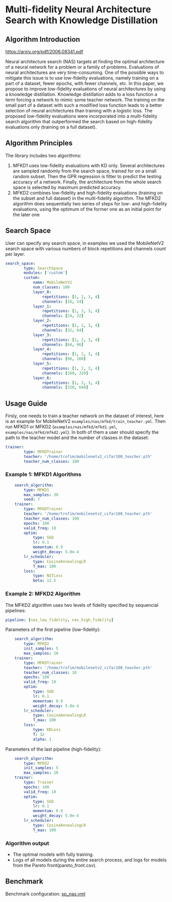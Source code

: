 # Multi-fidelity Neural Architecture Search with Knowledge Distillation

## Algorithm Introduction

https://arxiv.org/pdf/2006.08341.pdf

Neural architecture search (NAS) targets at finding the optimal architecture of a neural network for a problem or a family of problems. Evaluations of neural architectures are very time-consuming. One of the possible ways to mitigate this issue is to use low-fidelity evaluations, namely training on a part of a dataset, fewer epochs, with fewer channels, etc. In this paper, we propose to improve low-fidelity
evaluations of neural architectures by using a knowledge distillation. Knowledge distillation adds to a loss function a term forcing a network to mimic some teacher network. The training on the small part of a dataset with such a modified loss function leads to a better selection of neural architectures
than training with a logistic loss. The proposed low-fidelity evaluations were incorporated into a multi-fidelity search algorithm that outperformed the search
based on high-fidelity evaluations only (training on a full dataset).

## Algorithm Principles

The library includes two algorithms:

1) MFKD1 uses low-fidelity evaluations with KD only. Several architectures are sampled randomly from the search space, trained for on a small random subset. Then the GPR regression is fitter to predict the testing accuracy of a network. Finally, the architecture from the whole search space is selected by maximum predicted accuracy.
2) MFKD2 combines low-fidelity and high-fidelity evaluations (training on the subset and full dataset) in the multi-fidelity algorithm. The MFKD2 algorithm
does sequentially two series of steps for low- and high-fidelity evaluations, using the optimum of the former one as an initial point for the later one 

## Search Space 
User can specify any search space, in examples we used the MobileNetV2 search space with various numbers of block repetitions and channels count per layer.

```yaml
search_space:
        type: SearchSpace
        modules: ['custom']
        custom:
            name: MobileNetV2
            num_classes: 100
            layer_0:
                repetitions: [1, 2, 3, 4]
                channels: [16, 24]
            layer_1:
                repetitions: [1, 2, 3, 4]
                channels: [24, 32]
            layer_2:
                repetitions: [1, 2, 3, 4]
                channels: [32, 64]
            layer_3:
                repetitions: [1, 2, 3, 4]
                channels: [64, 96]
            layer_4:
                repetitions: [1, 2, 3, 4]
                channels: [96, 160]
            layer_5:
                repetitions: [1, 2, 3, 4]
                channels: [160, 320]
            layer_6:
                repetitions: [1, 2, 3, 4]
                channels: [320, 640]
```
## Usage Guide

Firsly, one needs to train a teacher network on the dataset of interest, here is an example for MobileNetV2 ```examples/nas/mfkd/train_teacher.yml```.
Then run MFKD1 or MFKD2 (```examples/nas/mfkd/mfkd1.yml```, ```examples/nas/mfkd/mfkd2.yml```).
In both of them a user should specify the path to the teacher model and the number of classes in the dataset:
```yaml
trainer:
        type: MFKDTrainer
        teacher: '/home/trofim/mobilenetv2_cifar100_teacher.pth'
        teacher_num_classes: 100
```

### Example 1: MFKD1 Algorithms

```yaml
    search_algorithm:
        type: MFKD1
        max_samples: 30
        seed: 7
    trainer:
        type: MFKDTrainer
        teacher: '/home/trofim/mobilenetv2_cifar100_teacher.pth'
        teacher_num_classes: 100
        epochs: 100
        valid_freq: 10
        optim:
            type: SGD
            lr: 0.1
            momentum: 0.9
            weight_decay: 5.0e-4
        lr_scheduler:
            type: CosineAnnealingLR
            T_max: 100
        loss:
            type: NSTLoss
            beta: 12.5
```

### Example 2: MFKD2 Algorithm

The MFKD2 algorithm uses two levels of fidelity specified by sequencial pipelines:

```yml
pipeline: [nas_low_fidelity, nas_high_fidelity]
```

Parameters of the first pipeline (low-fidelity):

```yml
    search_algorithm:
        type: MFKD2
        init_samples: 5
        max_samples: 10
    trainer:
        type: MFKDTrainer
        teacher: '/home/trofim/mobilenetv2_cifar100_teacher.pth'
        teacher_num_classes: 10
        epochs: 100
        valid_freq: 10
        optim:
            type: SGD
            lr: 0.1
            momentum: 0.9
            weight_decay: 5.0e-4
        lr_scheduler:
            type: CosineAnnealingLR
            T_max: 100
        loss:
            type: KDLoss
            T: 32
            alpha: 1
```

Parameters of the last pipeline (high-fidelity):

```yml
    search_algorithm:
        type: MFKD2
        init_samples: 5
        max_samples: 10
    trainer:
        type: Trainer
        epochs: 100
        valid_freq: 10
        optim:
            type: SGD
            lr: 0.1
            momentum: 0.9
            weight_decay: 5.0e-4
        lr_scheduler:
            type: CosineAnnealingLR
            T_max: 100
```


### Algorithm output

- The optimal models with fully training.
- Logs of all models during the entire search process, and logs for models from the Pareto front(pareto_front.csv).

## Benchmark

Benchmark configuration: [sp_nas.yml](https://github.com/huawei-noah/vega/tree/master/examples/nas/sp_nas.yml)
